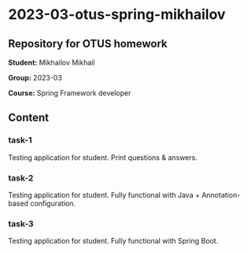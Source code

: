 # 2023-03-otus-spring-mikhailov
## Repository for OTUS homework

**Student:** Mikhailov Mikhail

**Group:** 2023-03

**Course:** Spring Framework developer

## Content

### task-1

Testing application for student. Print questions & answers.

### task-2

Testing application for student. Fully functional with Java + Annotation-based configuration.

### task-3

Testing application for student. Fully functional with Spring Boot.